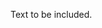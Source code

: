 <!-- >>>>>> BEGIN GENERATED FILE (include): SOURCE includer.md -->
<!-- >>>>>> BEGIN INCLUDED FILE (verbatim): SOURCE ./includee.md -->
Text to be included.
<!-- <<<<<< END INCLUDED FILE (verbatim): SOURCE ./includee.md -->

<!-- <<<<<< END GENERATED FILE (include): SOURCE includer.md -->
